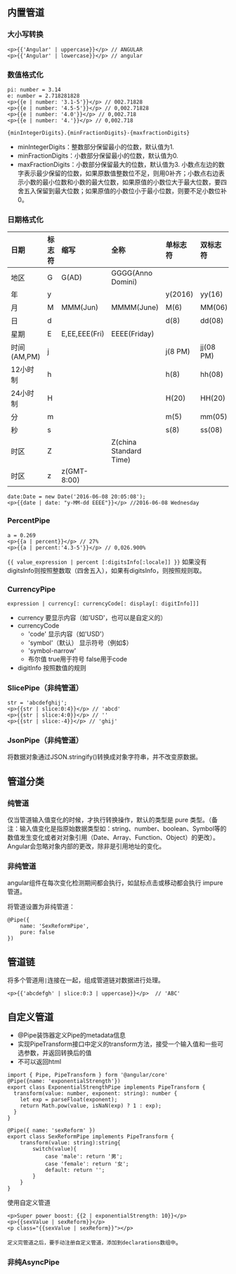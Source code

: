 ## 内置管道
### 大小写转换
```
<p>{{'Angular' | uppercase}}</p> // ANGULAR
<p>{{'Angular' | lowercase}}</p> // angular
```
### 数值格式化
```
pi: number = 3.14
e: number = 2.718281828
<p>{{e | number: '3.1-5'}}</p> // 002.71828
<p>{{e | number: '4.5-5'}}</p> // 0,002.71828
<p>{{e | number: '4.0'}}</p> // 0,002.718
<p>{{e | number: '4.'}}</p> // 0,002.718
```
`{minIntegerDigits}.{minFractionDigits}-{maxfractionDigits}`
- minIntegerDigits：整数部分保留最小的位数，默认值为1.
- minFractionDigits：小数部分保留最小的位数，默认值为0.
- maxFractionDigits：小数部分保留最大的位数，默认值为3.
小数点左边的数字表示最少保留的位数，如果原数值整数位不足，则用0补齐；小数点右边表示小数的最小位数和小数的最大位数，如果原值的小数位大于最大位数，要四舍五入保留到最大位数；如果原值的小数位小于最小位数，则要不足小数位补0。
### 日期格式化
|日期|标志符|缩写|全称|单标志符|双标志符|
|:--|:--|:--|:--|:--|:--|
|地区|G|G(AD)|GGGG(Anno Domini)|||
|年|y|||y(2016)|yy(16)|
|月|M|MMM(Jun)|MMMM(June)|M(6)|MM(06)|
|日|d|||d(8)|dd(08)|
|星期|E|E,EE,EEE(Fri)|EEEE(Friday)|||
|时间(AM,PM)|j|||j(8 PM)|jj(08 PM)|
|12小时制|h|||h(8)|hh(08)|
|24小时制|H|||H(20)|HH(20)|
|分|m|||m(5)|mm(05)|
|秒|s|||s(8)|ss(08)|
|时区|Z||Z(china Standard Time)|||
|时区|z|z(GMT-8:00)||||

```
date:Date = new Date('2016-06-08 20:05:08');
<p>{{date | date: "y-MM-dd EEEE"}}</p> //2016-06-08 Wednesday
```
### PercentPipe
```
a = 0.269
<p>{{a | percent}}</p> // 27%
<p>{{a | percent:'4.3-5'}}</p> // 0,026.900%
```
`{{ value_expression | percent [:digitsInfo[:locale]] }}`
如果没有digitsInfo则按照整数取（四舍五入），如果有digitsInfo，则按照规则取。

### CurrencyPipe
`expression | currency[: currencyCode[: display[: digitInfo]]]`
- currency 要显示内容（如'USD'，也可以是自定义的）
- currencyCode
    - 'code' 显示内容（如'USD'）
    - 'symbol'（默认） 显示符号（例如$）
    - 'symbol-narrow'
    - 布尔值 true用于符号 false用于code
- digitInfo 按照数值的规则

### SlicePipe（非纯管道）
```
str = 'abcdefghij';
<p>{{str | slice:0:4}}</p> // 'abcd'
<p>{{str | slice:4:0}}</p> // ''
<p>{{str | slice:-4}}</p> // 'ghij'
```

### JsonPipe（非纯管道）
将数据对象通过JSON.stringify()转换成对象字符串，并不改变原数据。

## 管道分类
### 纯管道
仅当管道输入值变化的时候，才执行转换操作，默认的类型是 pure 类型。（备注：输入值变化是指原始数据类型如：string、number、boolean、Symbol等的数值发生变化或者对对象引用（Date、Array、Function、Object）的更改）。Angular会忽略对象内部的更改，除非是引用地址的变化。
### 非纯管道
angular组件在每次变化检测期间都会执行，如鼠标点击或移动都会执行 impure 管道。

将管道设置为非纯管道：
```
@Pipe({
    name: 'SexReformPipe',
    pure: false
})
```

## 管道链
将多个管道用`|`连接在一起，组成管道链对数据进行处理。
```
<p>{{'abcdefgh' | slice:0:3 | uppercase}}</p>  // 'ABC'
```

## 自定义管道
- @Pipe装饰器定义Pipe的metadata信息
- 实现PipeTransform接口中定义的transform方法，接受一个输入值和一些可选参数，并返回转换后的值
- 不可以返回html

```
import { Pipe, PipeTransform } form '@angular/core'
@Pipe({name: 'exponentialStrength'})
export class ExponentialStrengthPipe implements PipeTransform {
  transform(value: number, exponent: string): number {
    let exp = parseFloat(exponent);
    return Math.pow(value, isNaN(exp) ? 1 : exp);
  }
}

@Pipe({ name: 'sexReform' })
export class SexReformPipe implements PipeTransform {
    transform(value: string):string{
        switch(value){
            case 'male': return '男';
            case 'female': return '女';
            default: return '';
        }
    }
}
```
使用自定义管道
```
<p>Super power boost: {{2 | exponentialStrength: 10}}</p>
<p>{{sexValue | sexReform}}</p>
<p class="{{sexValue | sexReform}}"></p>
```
`定义完管道之后，要手动注册自定义管道，添加到declarations数组中`。

### 非纯AsyncPipe

